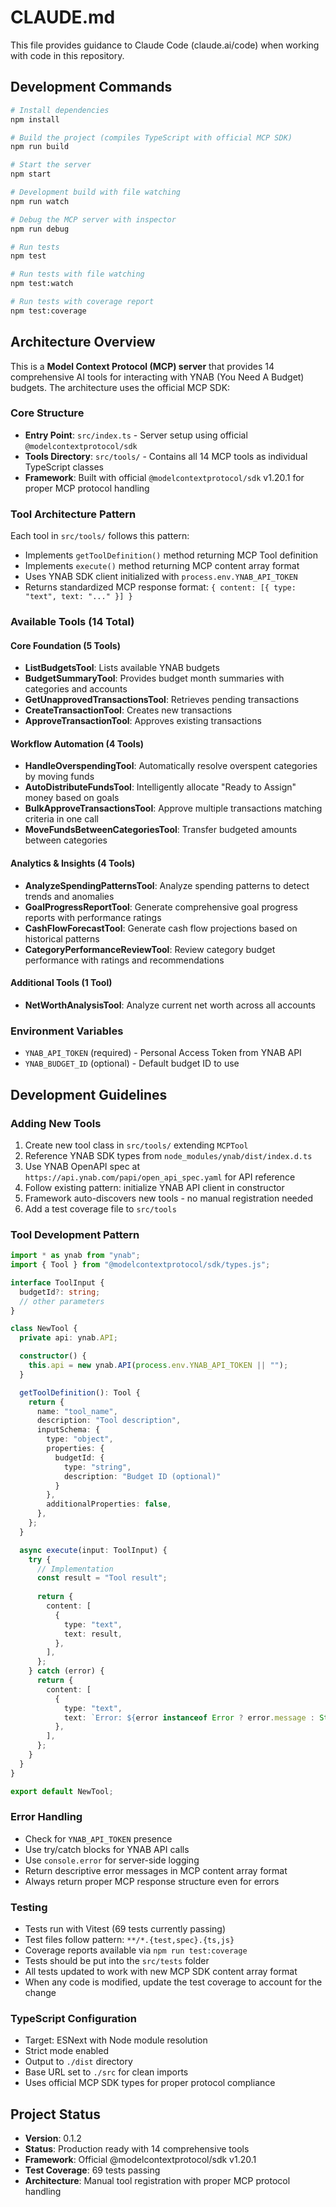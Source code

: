 # CLAUDE.md

This file provides guidance to Claude Code (claude.ai/code) when working with code in this repository.

## Development Commands

```bash
# Install dependencies
npm install

# Build the project (compiles TypeScript with official MCP SDK)
npm run build

# Start the server
npm start

# Development build with file watching
npm run watch

# Debug the MCP server with inspector
npm run debug

# Run tests
npm test

# Run tests with file watching
npm test:watch

# Run tests with coverage report
npm test:coverage
```

## Architecture Overview

This is a **Model Context Protocol (MCP) server** that provides 14 comprehensive AI tools for interacting with YNAB (You Need A Budget) budgets. The architecture uses the official MCP SDK:

### Core Structure
- **Entry Point**: `src/index.ts` - Server setup using official `@modelcontextprotocol/sdk`
- **Tools Directory**: `src/tools/` - Contains all 14 MCP tools as individual TypeScript classes
- **Framework**: Built with official `@modelcontextprotocol/sdk` v1.20.1 for proper MCP protocol handling

### Tool Architecture Pattern
Each tool in `src/tools/` follows this pattern:
- Implements `getToolDefinition()` method returning MCP Tool definition
- Implements `execute()` method returning MCP content array format
- Uses YNAB SDK client initialized with `process.env.YNAB_API_TOKEN`
- Returns standardized MCP response format: `{ content: [{ type: "text", text: "..." }] }`

### Available Tools (14 Total)

#### **Core Foundation (5 Tools)**
- **ListBudgetsTool**: Lists available YNAB budgets
- **BudgetSummaryTool**: Provides budget month summaries with categories and accounts
- **GetUnapprovedTransactionsTool**: Retrieves pending transactions
- **CreateTransactionTool**: Creates new transactions
- **ApproveTransactionTool**: Approves existing transactions

#### **Workflow Automation (4 Tools)**
- **HandleOverspendingTool**: Automatically resolve overspent categories by moving funds
- **AutoDistributeFundsTool**: Intelligently allocate "Ready to Assign" money based on goals
- **BulkApproveTransactionsTool**: Approve multiple transactions matching criteria in one call
- **MoveFundsBetweenCategoriesTool**: Transfer budgeted amounts between categories

#### **Analytics & Insights (4 Tools)**
- **AnalyzeSpendingPatternsTool**: Analyze spending patterns to detect trends and anomalies
- **GoalProgressReportTool**: Generate comprehensive goal progress reports with performance ratings
- **CashFlowForecastTool**: Generate cash flow projections based on historical patterns
- **CategoryPerformanceReviewTool**: Review category budget performance with ratings and recommendations

#### **Additional Tools (1 Tool)**
- **NetWorthAnalysisTool**: Analyze current net worth across all accounts

### Environment Variables
- `YNAB_API_TOKEN` (required) - Personal Access Token from YNAB API
- `YNAB_BUDGET_ID` (optional) - Default budget ID to use

## Development Guidelines

### Adding New Tools
1. Create new tool class in `src/tools/` extending `MCPTool`
2. Reference YNAB SDK types from `node_modules/ynab/dist/index.d.ts`
3. Use YNAB OpenAPI spec at `https://api.ynab.com/papi/open_api_spec.yaml` for API reference
4. Follow existing pattern: initialize YNAB API client in constructor
5. Framework auto-discovers new tools - no manual registration needed
6. Add a test coverage file to `src/tools`

### Tool Development Pattern
```typescript
import * as ynab from "ynab";
import { Tool } from "@modelcontextprotocol/sdk/types.js";

interface ToolInput {
  budgetId?: string;
  // other parameters
}

class NewTool {
  private api: ynab.API;

  constructor() {
    this.api = new ynab.API(process.env.YNAB_API_TOKEN || "");
  }

  getToolDefinition(): Tool {
    return {
      name: "tool_name",
      description: "Tool description",
      inputSchema: {
        type: "object",
        properties: {
          budgetId: {
            type: "string",
            description: "Budget ID (optional)"
          }
        },
        additionalProperties: false,
      },
    };
  }

  async execute(input: ToolInput) {
    try {
      // Implementation
      const result = "Tool result";
      
      return {
        content: [
          {
            type: "text",
            text: result,
          },
        ],
      };
    } catch (error) {
      return {
        content: [
          {
            type: "text",
            text: `Error: ${error instanceof Error ? error.message : String(error)}`,
          },
        ],
      };
    }
  }
}

export default NewTool;
```

### Error Handling
- Check for `YNAB_API_TOKEN` presence
- Use try/catch blocks for YNAB API calls
- Use `console.error` for server-side logging
- Return descriptive error messages in MCP content array format
- Always return proper MCP response structure even for errors

### Testing
- Tests run with Vitest (69 tests currently passing)
- Test files follow pattern: `**/*.{test,spec}.{ts,js}`
- Coverage reports available via `npm run test:coverage`
- Tests should be put into the `src/tests` folder
- All tests updated to work with new MCP SDK content array format
- When any code is modified, update the test coverage to account for the change

### TypeScript Configuration
- Target: ESNext with Node module resolution
- Strict mode enabled
- Output to `./dist` directory
- Base URL set to `./src` for clean imports
- Uses official MCP SDK types for proper protocol compliance

## Project Status
- **Version**: 0.1.2
- **Status**: Production ready with 14 comprehensive tools
- **Framework**: Official @modelcontextprotocol/sdk v1.20.1
- **Test Coverage**: 69 tests passing
- **Architecture**: Manual tool registration with proper MCP protocol handling
